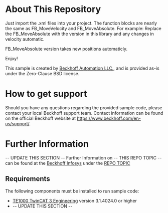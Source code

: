 # About This Repository
Just import the .xml files into your project. The function blocks are nearly the same as FB_MoveVelocity and FB_MoveAbsolute. For example: Replace the FB_MoveAbsolute with the version in this library and any changes in velocity automatic.

FB_MoveAbsolute version takes new positions automaticly. 

Enjoy!

This sample is created by [Beckhoff Automation LLC.](https://www.beckhoff.com/en-us/), and is provided as-is under the Zero-Clause BSD license.

# How to get support

Should you have any questions regarding the provided sample code, please contact your local Beckhoff support team. Contact information can be found on the official Beckhoff website at https://www.beckhoff.com/en-us/support/.

# Further Information

-- UPDATE THIS SECTION -- 
Further Information on -- THIS REPO TOPIC -- can be found at the [Beckhoff Infosys](https://infosys.beckhof.com) under the [REPO TOPIC](https://infosys.beckhoff.com/content/1033/ethercatsystem/2469077771.html?id=8287668039751154112)

## Requirements

The following components must be installed to run sample code:

- [TE1000 TwinCAT 3 Engineering](https://www.beckhoff.com/en-en/products/automation/twincat/te1xxx-twincat-3-engineering/te1000.html) version 3.1.4024.0 or higher
- -- UPDATE THIS SECTION --
